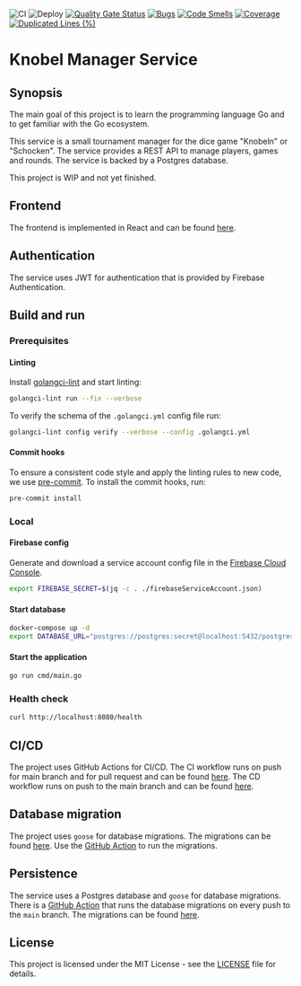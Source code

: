![CI](https://github.com/henok321/knobel-manager-service/actions/workflows/CI.yml/badge.svg)
![Deploy](https://github.com/henok321/knobel-manager-service/actions/workflows/deploy.yml/badge.svg)
[![Quality Gate Status](https://sonarcloud.io/api/project_badges/measure?project=henok321_knobel-manager-service&metric=alert_status)](https://sonarcloud.io/summary/new_code?id=henok321_knobel-manager-service)
[![Bugs](https://sonarcloud.io/api/project_badges/measure?project=henok321_knobel-manager-service&metric=bugs)](https://sonarcloud.io/summary/new_code?id=henok321_knobel-manager-service)
[![Code Smells](https://sonarcloud.io/api/project_badges/measure?project=henok321_knobel-manager-service&metric=code_smells)](https://sonarcloud.io/summary/new_code?id=henok321_knobel-manager-service)
[![Coverage](https://sonarcloud.io/api/project_badges/measure?project=henok321_knobel-manager-service&metric=coverage)](https://sonarcloud.io/summary/new_code?id=henok321_knobel-manager-service)
[![Duplicated Lines (%)](https://sonarcloud.io/api/project_badges/measure?project=henok321_knobel-manager-service&metric=duplicated_lines_density)](https://sonarcloud.io/summary/new_code?id=henok321_knobel-manager-service)

# Knobel Manager Service

## Synopsis

The main goal of this project is to learn the programming language Go and to get familiar with the Go ecosystem.

This service is a small tournament manager for the dice game "Knobeln" or "Schocken". The service provides a REST API
to manage players, games and rounds. The service is backed by a Postgres database.

This project is WIP and not yet finished.

## Frontend

The frontend is implemented in React and can be found [here](https://github.com/henok321/knobel-manager-app).

## Authentication

The service uses JWT for authentication that is provided by Firebase Authentication.

## Build and run

### Prerequisites

#### Linting

Install [golangci-lint](https://golangci-lint.run/welcome/install/#local-installation) and start linting:

```sh
golangci-lint run --fix --verbose 
```

To verify the schema of the `.golangci.yml` config file run:

```sh
golangci-lint config verify --verbose --config .golangci.yml
```

#### Commit hooks

To ensure a consistent code style and apply the linting rules to new code, we use [pre-commit](https://pre-commit.com/).
To install the commit hooks, run:

```sh
pre-commit install
```

### Local

#### Firebase config

Generate and download a service account config file in the [Firebase Cloud Console](https://console.firebase.google.com/u/1/project/knobel-manager-webapp/settings/serviceaccounts/adminsdk).

```sh
export FIREBASE_SECRET=$(jq -c . ./firebaseServiceAccount.json)
```

#### Start database

```sh
docker-compose up -d
export DATABASE_URL="postgres://postgres:secret@localhost:5432/postgres?sslmode=disable"
```

#### Start the application

```sh
go run cmd/main.go
```

### Health check

```sh
curl http://localhost:8080/health
```

## CI/CD

The project uses GitHub Actions for CI/CD. The CI workflow runs on push for main branch and for pull request and can be
found [here](.github/workflows/CI.yml). The CD workflow runs on push to the main branch and can be
found [here](.github/workflows/deploy.yml).

## Database migration

The project uses `goose` for database migrations. The migrations can be found [here](db/migrations). Use
the [GitHub Action](.github/workflows/db_migration.yml) to run the migrations.

## Persistence

The service uses a Postgres database and `goose` for database migrations. There is
a [GitHub Action](.github/workflows/db_migration.yml) that runs the
database migrations on every push to the `main` branch. The migrations can be
found [here](.github/workflows/db_migration.yml).

## License

This project is licensed under the MIT License - see the [LICENSE](LICENSE) file for details.

